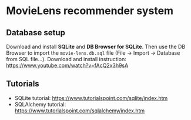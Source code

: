 # MovieLens recommender system

## Database setup
Download and install **SQLite** and **DB Browser for SQLite**. Then use the DB Browser to import the `movie-lens.db.sql` file (File -> Import -> Database from SQL file...).
Download and install instruction: https://www.youtube.com/watch?v=fAcQ2x3h9sA

## Tutorials
- SQLite tutorial: https://www.tutorialspoint.com/sqlite/index.htm
- SQLAlchemy tutorial: https://www.tutorialspoint.com/sqlalchemy/index.htm